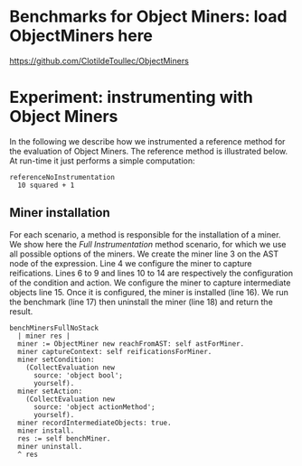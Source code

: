 # Benchmarks for Object Miners: load ObjectMiners here
https://github.com/ClotildeToullec/ObjectMiners

# Experiment: instrumenting with Object Miners
In the following we describe how we instrumented a reference method for the evaluation of Object Miners.
The reference method is illustrated below. At run-time it just performs a simple computation:

```Smalltalk
referenceNoInstrumentation
  10 squared + 1
```

## Miner installation
For each scenario, a method is responsible for the installation of a miner.
We show here the *Full Instrumentation* method scenario, for which we use all possible options of the miners.
We create the miner line 3 on the AST node of the expression.
Line 4 we configure the miner to capture reifications.
Lines 6 to 9 and lines 10 to 14 are respectively the configuration of the condition and action.
We configure the miner to capture intermediate objects line 15.
Once it is configured, the miner is installed (line 16).
We run the benchmark (line 17) then uninstall the miner (line 18) and return the result.


```Smalltalk
benchMinersFullNoStack
  | miner res |
  miner := ObjectMiner new reachFromAST: self astForMiner.
  miner captureContext: self reificationsForMiner.
  miner setCondition: 
    (CollectEvaluation new 
      source: 'object bool';
      yourself).
  miner setAction: 
    (CollectEvaluation new 
      source: 'object actionMethod'; 
      yourself).
  miner recordIntermediateObjects: true.
  miner install.
  res := self benchMiner.
  miner uninstall.
  ^ res
```
